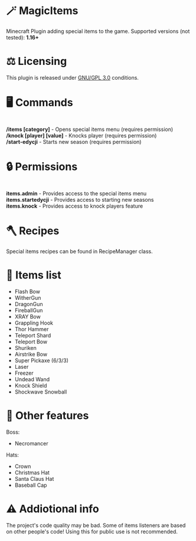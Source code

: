 # 🪄 MagicItems
Minecraft Plugin adding special items to the game.
Supported versions (not tested): **1.16+**

# ⚖️ Licensing
This plugin is released under [GNU/GPL 3.0](https://github.com/Polish-IT-Developers/MagicItems/blob/main/LICENSE) conditions.

# 🖥️ Commands
<br>**/items [category]** - Opens special items menu (requires permission)
<br>**/knock [player] [value]** - Knocks player (requires permission)
<br>**/start-edycji** - Starts new season (requires permission)

# 🔒 Permissions
<br>**items.admin** - Provides access to the special items menu
<br>**items.startedycji** - Provides access to starting new seasons
<br>**items.knock** - Provides access to knock players feature

# 🪓 Recipes
Special items recipes can be found in RecipeManager class.

# 🧾 Items list
- Flash Bow
- WitherGun
- DragonGun
- FireballGun
- XRAY Bow
- Grappling Hook
- Thor Hammer
- Teleport Shard
- Teleport Bow
- Shuriken
- Airstrike Bow
- Super Pickaxe (6/3/3)
- Laser
- Freezer
- Undead Wand
- Knock Shield
- Shockwave Snowball

# 🧾 Other features
Boss:
- Necromancer

Hats:
- Crown
- Christmas Hat
- Santa Claus Hat
- Baseball Cap

# ⚠️ Addiotional info
The project's code quality may be bad. Some of items listeners are based on other people's code!
Using this for public use is not recommended.

